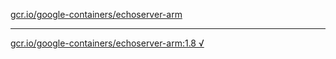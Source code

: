 [gcr.io/google-containers/echoserver-arm](https://hub.docker.com/r/anjia0532/echoserver-arm/tags/) 

----
[gcr.io/google-containers/echoserver-arm:1.8 √](https://hub.docker.com/r/anjia0532/google-containers.echoserver-arm/tags/)

